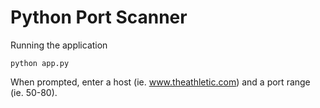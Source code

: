# Python Port Scanner

Running the application

```
python app.py
```

When prompted, enter a host (ie. www.theathletic.com) and a port range (ie. 50-80).


